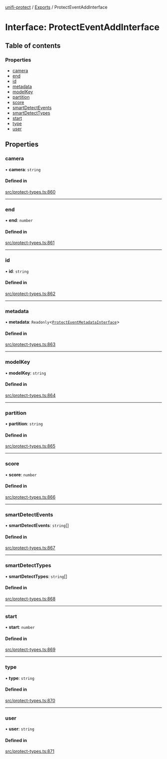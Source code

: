 [unifi-protect](../README.md) / [Exports](../modules.md) / ProtectEventAddInterface

# Interface: ProtectEventAddInterface

## Table of contents

### Properties

- [camera](ProtectEventAddInterface.md#camera)
- [end](ProtectEventAddInterface.md#end)
- [id](ProtectEventAddInterface.md#id)
- [metadata](ProtectEventAddInterface.md#metadata)
- [modelKey](ProtectEventAddInterface.md#modelkey)
- [partition](ProtectEventAddInterface.md#partition)
- [score](ProtectEventAddInterface.md#score)
- [smartDetectEvents](ProtectEventAddInterface.md#smartdetectevents)
- [smartDetectTypes](ProtectEventAddInterface.md#smartdetecttypes)
- [start](ProtectEventAddInterface.md#start)
- [type](ProtectEventAddInterface.md#type)
- [user](ProtectEventAddInterface.md#user)

## Properties

### camera

• **camera**: `string`

#### Defined in

[src/protect-types.ts:860](https://github.com/hjdhjd/unifi-protect/blob/a536a5f/src/protect-types.ts#L860)

___

### end

• **end**: `number`

#### Defined in

[src/protect-types.ts:861](https://github.com/hjdhjd/unifi-protect/blob/a536a5f/src/protect-types.ts#L861)

___

### id

• **id**: `string`

#### Defined in

[src/protect-types.ts:862](https://github.com/hjdhjd/unifi-protect/blob/a536a5f/src/protect-types.ts#L862)

___

### metadata

• **metadata**: `Readonly`\<[`ProtectEventMetadataInterface`](ProtectEventMetadataInterface.md)\>

#### Defined in

[src/protect-types.ts:863](https://github.com/hjdhjd/unifi-protect/blob/a536a5f/src/protect-types.ts#L863)

___

### modelKey

• **modelKey**: `string`

#### Defined in

[src/protect-types.ts:864](https://github.com/hjdhjd/unifi-protect/blob/a536a5f/src/protect-types.ts#L864)

___

### partition

• **partition**: `string`

#### Defined in

[src/protect-types.ts:865](https://github.com/hjdhjd/unifi-protect/blob/a536a5f/src/protect-types.ts#L865)

___

### score

• **score**: `number`

#### Defined in

[src/protect-types.ts:866](https://github.com/hjdhjd/unifi-protect/blob/a536a5f/src/protect-types.ts#L866)

___

### smartDetectEvents

• **smartDetectEvents**: `string`[]

#### Defined in

[src/protect-types.ts:867](https://github.com/hjdhjd/unifi-protect/blob/a536a5f/src/protect-types.ts#L867)

___

### smartDetectTypes

• **smartDetectTypes**: `string`[]

#### Defined in

[src/protect-types.ts:868](https://github.com/hjdhjd/unifi-protect/blob/a536a5f/src/protect-types.ts#L868)

___

### start

• **start**: `number`

#### Defined in

[src/protect-types.ts:869](https://github.com/hjdhjd/unifi-protect/blob/a536a5f/src/protect-types.ts#L869)

___

### type

• **type**: `string`

#### Defined in

[src/protect-types.ts:870](https://github.com/hjdhjd/unifi-protect/blob/a536a5f/src/protect-types.ts#L870)

___

### user

• **user**: `string`

#### Defined in

[src/protect-types.ts:871](https://github.com/hjdhjd/unifi-protect/blob/a536a5f/src/protect-types.ts#L871)
